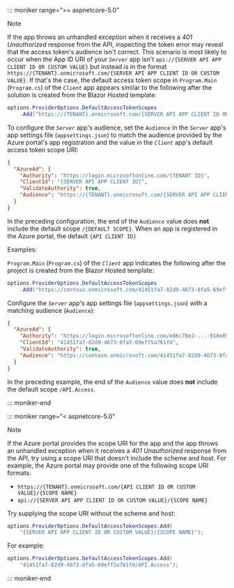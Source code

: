::: moniker range=">= aspnetcore-5.0"

> [!NOTE]
> If the app throws an unhandled exception when it receives a *401 Unauthorized* response from the API, inspecting the token error may reveal that the access token's audience isn't correct. This scenario is most likely to occur when the App ID URI of your *`Server`* app isn't `api://{SERVER API APP CLIENT ID OR CUSTOM VALUE}` but instead is in the format `https://{TENANT}.onmicrosoft.com/{SERVER API APP CLIENT ID OR CUSTOM VALUE}`. If that's the case, the default access token scope in `Program.Main` (`Program.cs`) of the *`Client`* app appears similar to the following after the solution is created from the Blazor Hosted template:
>
> ```csharp
> options.ProviderOptions.DefaultAccessTokenScopes
>     .Add("https://{TENANT}.onmicrosoft.com/{SERVER API APP CLIENT ID OR CUSTOM VALUE}/{DEFAULT SCOPE}");
> ```
>
> To configure the *`Server`* app's audience, set the `Audience` in the *`Server`* app's app settings file (`appsettings.json`) to match the audience provided by the Azure portal's app registration and the value in the *`Client`* app's default access token scope URI:
>
> ```json
> {
>   "AzureAd": {
>     "Authority": "https://login.microsoftonline.com/{TENANT ID}",
>     "ClientId": "{SERVER API APP CLIENT ID}",
>     "ValidateAuthority": true,
>     "Audience": "https://{TENANT}.onmicrosoft.com/{SERVER API APP CLIENT ID OR CUSTOM VALUE}"
>   }
> }
> ```
>
> In the preceding configuration, the end of the `Audience` value does **not** include the default scope `/{DEFAULT SCOPE}`. When an app is registered in the Azure portal, the default `{API CLIENT ID}` 
>
> Examples:
>
> `Program.Main` (`Program.cs`) of the *`Client`* app indicates the following after the project is created from the Blazor Hosted template:
>
> ```csharp
> options.ProviderOptions.DefaultAccessTokenScopes
>     .Add("https://contoso.onmicrosoft.com/41451fa7-82d9-4673-8fa5-69eff5a761fd/API.Access");
> ```
>
> Configure the *`Server`* app's app settings file (`appsettings.json`) with a matching audience (`Audience`):
>
> ```json
> {
>   "AzureAd": {
>     "Authority": "https://login.microsoftonline.com/e86c78e2-...-918e0565a45e",
>     "ClientId": "41451fa7-82d9-4673-8fa5-69eff5a761fd",
>     "ValidateAuthority": true,
>     "Audience": "https://contoso.onmicrosoft.com/41451fa7-82d9-4673-8fa5-69eff5a761fd"
>   }
> }
> ```
>
> In the preceding example, the end of the `Audience` value does **not** include the default scope `/API.Access`.

::: moniker-end

::: moniker range="< aspnetcore-5.0"

> [!NOTE]
> If the Azure portal provides the scope URI for the app and the app throws an unhandled exception when it receives a *401 Unauthorized* response from the API, try using a scope URI that doesn't include the scheme and host. For example, the Azure portal may provide one of the following scope URI formats:
>
> * `https://{TENANT}.onmicrosoft.com/{API CLIENT ID OR CUSTOM VALUE}/{SCOPE NAME}`
> * `api://{SERVER API APP CLIENT ID OR CUSTOM VALUE}/{SCOPE NAME}`
>
> Try supplying the scope URI without the scheme and host:
>
> ```csharp
> options.ProviderOptions.DefaultAccessTokenScopes.Add(
>     "{SERVER API APP CLIENT ID OR CUSTOM VALUE}/{SCOPE NAME}");
> ```
>
> For example:
>
> ```csharp
> options.ProviderOptions.DefaultAccessTokenScopes.Add(
>     "41451fa7-82d9-4673-8fa5-69eff5a761fd/API.Access");
> ```

::: moniker-end
